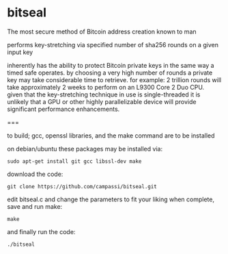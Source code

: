 bitseal
===

The most secure method of Bitcoin address creation known to man

performs key-stretching via specified number of sha256
rounds on a given input key

inherently has the ability to protect Bitcoin private keys in 
the same way a timed safe operates.  by choosing a very 
high number of rounds a private key may take considerable 
time to retrieve.  for example: 2 trillion rounds will take
approximately 2 weeks to perform on an L9300 Core 2 Duo CPU.  
given that the key-stretching technique in use is 
single-threaded it is unlikely that a GPU or other highly
parallelizable device will provide significant 
performance enhancements.

===

to build; gcc, openssl libraries, and the make command are to be installed

on debian/ubuntu these packages may be installed via:

`sudo apt-get install git gcc libssl-dev make`

download the code:

`git clone https://github.com/campassi/bitseal.git`

edit bitseal.c and change the parameters to fit your liking
when complete, save and run make:

`make`

and finally run the code:

`./bitseal`
